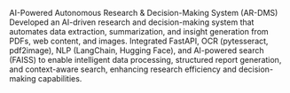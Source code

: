 AI-Powered Autonomous Research & Decision-Making System (AR-DMS)
Developed an AI-driven research and decision-making system that automates data extraction, summarization, and insight generation from PDFs, web content, and images. Integrated FastAPI, OCR (pytesseract, pdf2image), NLP (LangChain, Hugging Face), and AI-powered search (FAISS) to enable intelligent data processing, structured report generation, and context-aware search, enhancing research efficiency and decision-making capabilities.
